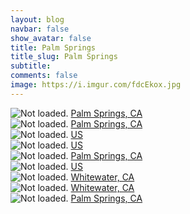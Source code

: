 ```yaml
---
layout: blog
navbar: false
show_avatar: false
title: Palm Springs
title_slug: Palm Springs
subtitle: 
comments: false
image: https://i.imgur.com/fdcEkox.jpg
---
```


<div class="img-container">
  <img src="https://i.imgur.com/LBZZXzx.jpg" alt="Not loaded." class="center-block">
  <a href="https://www.google.com/maps/search/?api=1&query=33.8260778,-116.5564944" target="_blank">
    <span class="img-caption-corner" style="display: inline;">Palm Springs, CA</span>
  </a>  
</div> 


<div class="img-container">
  <img src="https://i.imgur.com/fdcEkox.jpg" alt="Not loaded." class="center-block">
  <a href="https://www.google.com/maps/search/?api=1&query=33.8237333,-116.5627750" target="_blank">
    <span class="img-caption-corner" style="display: inline;">Palm Springs, CA</span>
  </a>  
</div> 


<div class="img-container">
  <img src="https://i.imgur.com/BJIN4zF.jpg" alt="Not loaded." class="center-block">
  <a href="https://www.google.com/maps/search/?api=1&query=33.8119722,-116.6301417" target="_blank">
    <span class="img-caption-corner" style="display: inline;">US</span>
  </a>  
</div> 


<div class="img-container">
  <img src="https://i.imgur.com/bE3IbYZ.jpg" alt="Not loaded." class="center-block">
  <a href="https://www.google.com/maps/search/?api=1&query=33.8126528,-116.6329278" target="_blank">
    <span class="img-caption-corner" style="display: inline;">US</span>
  </a>  
</div> 


<div class="img-container">
  <img src="https://i.imgur.com/zU161mK.jpg" alt="Not loaded." class="center-block">
  <a href="https://www.google.com/maps/search/?api=1&query=33.8131056,-116.6382000" target="_blank">
    <span class="img-caption-corner" style="display: inline;">Palm Springs, CA</span>
  </a>  
</div> 


<div class="img-container">
  <img src="https://i.imgur.com/rdgvMx0.jpg" alt="Not loaded." class="center-block">
  <a href="https://www.google.com/maps/search/?api=1&query=33.8035667,-116.6641472" target="_blank">
    <span class="img-caption-corner" style="display: inline;">US</span>
  </a>  
</div> 


<div class="img-container">
  <img src="https://i.imgur.com/S7j6G2Y.jpg" alt="Not loaded." class="center-block">
  <a href="https://www.google.com/maps/search/?api=1&query=33.7992861,-116.6740278" target="_blank">
    <span class="img-caption-corner" style="display: inline;">Whitewater, CA</span>
  </a>  
</div> 


<div class="img-container">
  <img src="https://i.imgur.com/vNDPq0T.jpg" alt="Not loaded." class="center-block">
  <a href="https://www.google.com/maps/search/?api=1&query=33.8146944,-116.6794444" target="_blank">
    <span class="img-caption-corner" style="display: inline;">Whitewater, CA</span>
  </a>  
</div> 


<div class="img-container">
  <img src="https://i.imgur.com/Oz3CsJE.jpg" alt="Not loaded." class="center-block">
  <a href="https://www.google.com/maps/search/?api=1&query=33.7946972,-116.4774250" target="_blank">
    <span class="img-caption-corner" style="display: inline;">Palm Springs, CA</span>
  </a>  
</div> 

